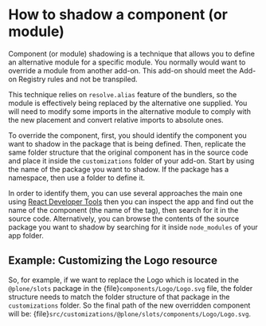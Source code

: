 # How to shadow a component (or module)

Component (or module) shadowing is a technique that allows you to define an alternative module for a specific module.
You normally would want to override a module from another add-on.
This add-on should meet the Add-on Registry rules and not be transpiled.

This technique relies on `resolve.alias` feature of the bundlers, so the module is effectively being replaced by the alternative one supplied.
You will need to modify some imports in the alternative module to comply with the new placement and convert relative imports to absolute ones.

To override the component, first, you should identify the component you want to shadow in the package that is being defined.
Then, replicate the same folder structure that the original component has in the source code and place it inside the `customizations` folder of your add-on.
Start by using the name of the package you want to shadow.
If the package has a namespace, then use a folder to define it.

In order to identify them, you can use several approaches the main one using
[React Developer Tools](https://chromewebstore.google.com/detail/react-developer-tools/fmkadmapgofadopljbjfkapdkoienihi)
then you can inspect the app and find out the name of the component (the name
of the tag), then search for it in the source code.
Alternatively, you can browse the contents of the source package you want to shadow by searching for it inside `node_modules` of your app folder.

## Example: Customizing the Logo resource

So, for example, if we want to replace the Logo which is located in the `@plone/slots` package in the {file}`components/Logo/Logo.svg` file, the folder structure needs to match the folder structure of that package in the `customizations` folder.
So the final path of the new overridden component will be: {file}`src/customizations/@plone/slots/components/Logo/Logo.svg`.
